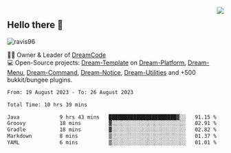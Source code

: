 <img align='right' src="https://github-readme-stats.vercel.app/api?username=Ravis96&show_icons=true">

## Hello there 👋
<p align="left"> <img src="https://komarev.com/ghpvc/?username=ravis96&label=Profile%20views&color=0e75b6&style=flat" alt="ravis96" /> </p>

👨‍💻 Owner & Leader of [DreamCode](https://github.com/DreamPoland) <br>
💻 Open-Source projects: [Dream-Template](https://github.com/DreamPoland/dream-template) on [Dream-Platform](https://github.com/DreamPoland/dream-platform), [Dream-Menu](https://github.com/DreamPoland/dream-menu), [Dream-Command](https://github.com/DreamPoland/dream-command), [Dream-Notice](https://github.com/DreamPoland/dream-notice), [Dream-Utilities](https://github.com/DreamPoland/dream-utilities) and +500 bukkit/bungee plugins.

<!--START_SECTION:waka-->

```txt
From: 19 August 2023 - To: 26 August 2023

Total Time: 10 hrs 39 mins

Java             9 hrs 43 mins   ██████████████████████▓░░   91.15 %
Groovy           18 mins         ▓░░░░░░░░░░░░░░░░░░░░░░░░   02.91 %
Gradle           18 mins         ▓░░░░░░░░░░░░░░░░░░░░░░░░   02.82 %
Markdown         8 mins          ▒░░░░░░░░░░░░░░░░░░░░░░░░   01.37 %
YAML             6 mins          ▒░░░░░░░░░░░░░░░░░░░░░░░░   01.01 %
```

<!--END_SECTION:waka-->

